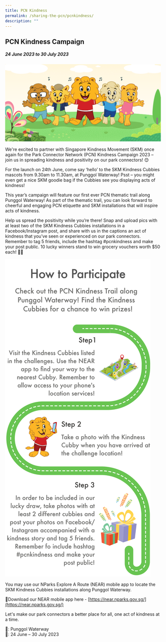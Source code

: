 ```yaml
---
title: PCN Kindness
permalink: /sharing-the-pcn/pcnkindness/
description: ""
---
```

## PCN Kindness Campaign
##### 24 June 2023 to 30 July 2023
![NEAR PCN Kindness Event](/images/login%20screen.png)

We're excited to partner with Singapore Kindness Movement (SKM) once again for the Park Connector Network (PCN) Kindness Campaign 2023 – join us in spreading kindness and positivity on our park connectors! 😊  
  
For the launch on 24th June, come say ‘hello’ to the SKM Kindness Cubbies mascots from 9.30am to 11.30am, at Punggol Waterway! Psst – you might even get a nice SKM goodie bag if the Cubbies see you displaying acts of kindness!

This year’s campaign will feature our first ever PCN thematic trail along Punggol Waterway! As part of the thematic trail, you can look forward to cheerful and engaging PCN etiquette and SKM installations that will inspire acts of kindness.

Help us spread the positivity while you’re there! Snap and upload pics with at least two of the SKM Kindness Cubbies installations in a Facebook/Instagram post, and share with us in the captions an act of kindness that you’ve seen or experienced on our park connectors. Remember to tag 5 friends, include the hashtag #pcnkindness and make your post public. 10 lucky winners stand to win grocery vouchers worth $50 each! ✌🏻

![NEAR How to participate PCN Kindness](/images/near_how%20to%20participate.png)

You may use our NParks Explore A Route (NEAR) mobile app to locate the SKM Kindness Cubbies installations along Punggol Waterway.

🔗Download our NEAR mobile app here - [https://near.nparks.gov.sg/](https://near.nparks.gov.sg/)


Let's make our park connectors a better place for all, one act of kindness at a time.

📍: Punggol Waterway
<br>📆: 24 June – 30 July 2023